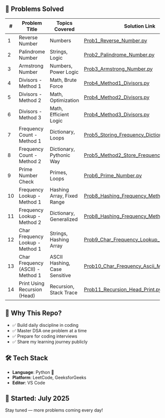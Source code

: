 ## 🧠 Problems Solved

| #  | Problem Title               | Topics Covered             | Solution Link                               |
|----|-----------------------------|-----------------------------|---------------------------------------------|
| 1  | Reverse Number              | Numbers                     | [Prob1_Reverse_Number.py](Prob1_Reverse_Number.py) |
| 2  | Palindrome Number           | Strings, Logic              | [Prob2_Palindrome_Number.py](Prob2_Palindrome_Number.py) |
| 3  | Armstrong Number            | Numbers, Power Logic        | [Prob3_Armstrong_Number.py](Prob3_Armstrong_Number.py) |
| 4  | Divisors - Method 1         | Math, Brute Force           | [Prob4_Method1_Divisors.py](Prob4_Method1_Divisors.py) |
| 5  | Divisors - Method 2         | Math, Optimization          | [Prob4_Method2_Divisors.py](Prob4_Method2_Divisors.py) |
| 6  | Divisors - Method 3         | Math, Efficient Logic       | [Prob4_Method3_Divisors.py](Prob4_Method3_Divisors.py) |
| 7  | Frequency Count - Method 1  | Dictionary, Loops           | [Prob5_Storing_Frequency_Dictionary.py](Prob5_Storing_Frequency_Dictionary.py) |
| 8  | Frequency Count - Method 2  | Dictionary, Pythonic Way    | [Prob5_Method2_Store_Frequency_Dictionary.py](Prob5_Method2_Store_Frequency_Dictionary.py) |
| 9  | Prime Number Check          | Primes, Loops               | [Prob6_Prime_Number.py](Prob6_Prime_Number.py) |
| 10 | Frequency Lookup - Method 1 | Hashing Array, Fixed Range  | [Prob8_Hashing_Frequency_Method1.py](Prob8_Hashing_Frequency_Method1.py) |
| 11 | Frequency Lookup - Method 2 | Dictionary, Generalized     | [Prob8_Hashing_Frequency_Method2.py](Prob8_Hashing_Frequency_Method2.py) |
| 12 | Char Frequency Lookup - Method 1 | Strings, Hashing Array      | [Prob9_Char_Frequency_Lookup_Method1.py](Prob9_Char_Frequency_Lookup_Method1.py) |
| 13 | Char Frequency (ASCII) - Method 1 | ASCII Hashing, Case Sensitive | [Prob10_Char_Frequency_Ascii_Method1.py](Prob10_Char_Frequency_Ascii_Method1.py) |
| 14 | Print Using Recursion (Head) | Recursion, Stack Trace       | [Prob11_Recursion_Head_Print.py](Prob11_Recursion_Head_Print.py) |



## 🚀 Why This Repo?
- ✅ Build daily discipline in coding
- ✅ Master DSA one problem at a time
- ✅ Prepare for coding interviews
- ✅ Share my learning journey publicly

## 🛠️ Tech Stack
- **Language**: Python 🐍  
- **Platform**: LeetCode, GeeksforGeeks 
- **Editor**: VS Code  

## 📅 Started: July 2025  
Stay tuned — more problems coming every day!

